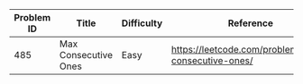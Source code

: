 | Problem ID | Title | Difficulty | Reference
| --- | --- | --- | ---
| 485 | Max Consecutive Ones | Easy | https://leetcode.com/problems/max-consecutive-ones/
